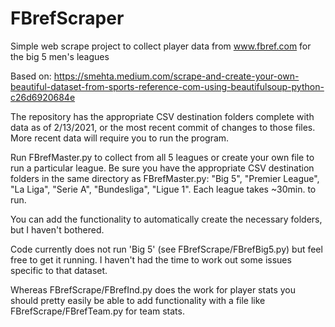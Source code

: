 # FBrefScraper

Simple web scrape project to collect player data from www.fbref.com for the big 5 men's leagues

Based on: https://smehta.medium.com/scrape-and-create-your-own-beautiful-dataset-from-sports-reference-com-using-beautifulsoup-python-c26d6920684e

The repository has the appropriate CSV destination folders complete with data as of 2/13/2021, or the most recent commit of changes to those files. More recent data will require you to run the program.

Run FBrefMaster.py to collect from all 5 leagues or create your own file to run a particular league. Be sure you have the appropriate CSV destination folders in the same directory as FBrefMaster.py: "Big 5", "Premier League", "La Liga", "Serie A", "Bundesliga", "Ligue 1". Each league takes ~30min. to run.

You can add the functionality to automatically create the necessary folders, but I haven't bothered.

Code currently does not run 'Big 5' (see FBrefScrape/FBrefBig5.py) but feel free to get it running. I haven't had the time to work out some issues specific to that dataset.

Whereas FBrefScrape/FBrefInd.py does the work for player stats you should pretty easily be able to add functionality with a file like FBrefScrape/FBrefTeam.py for team stats.
